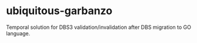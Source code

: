 # ubiquitous-garbanzo
Temporal solution for DBS3 validation/invalidation after DBS migration to GO language.

